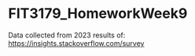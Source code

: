 # FIT3179_HomeworkWeek9

Data collected from 2023 results of: https://insights.stackoverflow.com/survey
